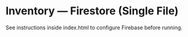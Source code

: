 # Inventory — Firestore (Single File)
See instructions inside index.html to configure Firebase before running.
